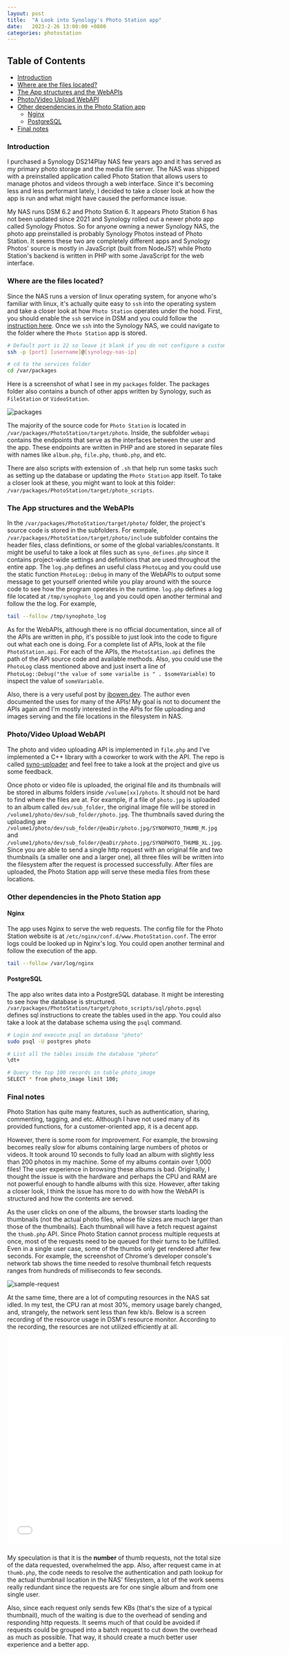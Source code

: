 ```yaml
---
layout: post
title:  "A Look into Synology's Photo Station app"
date:   2023-2-26 13:00:00 +0800
categories: photostation
---
```


<!-- omit in toc -->
## Table of Contents

- [Introduction](#introduction)
- [Where are the files located?](#where-are-the-files-located)
- [The App structures and the WebAPIs](#the-app-structures-and-the-webapis)
- [Photo/Video Upload WebAPI](#photovideo-upload-webapi)
- [Other dependencies in the Photo Station app](#other-dependencies-in-the-photo-station-app)
  - [Nginx](#nginx)
  - [PostgreSQL](#postgresql)
- [Final notes](#final-notes)

### Introduction

I purchased a Synology DS214Play NAS few years ago and it has served as my primary photo storage and the media file server. The NAS was shipped with a preinstalled application called Photo Station that allows users to manage photos and videos through a web interface. Since it's becoming less and less performant lately, I decided to take a closer look at how the app is run and what might have caused the performance issue.

My NAS runs DSM 6.2 and Photo Station 6. It appears Photo Station 6 has not been updated since 2021 and Synology rolled out a newer photo app called Synology Photos. So for anyone owning a newer Synology NAS, the photo app preinstalled is probably Synology Photos instead of Photo Station. It seems these two are completely different apps and Synology Photos' source is mostly in JavaScript (built from NodeJS?) while Photo Station's backend is written in PHP with some JavaScript for the web interface.

### Where are the files located?

Since the NAS runs a version of linux operating system, for anyone who's familiar with linux, it's actually quite easy to `ssh` into the operating system and take a closer look at how `Photo Station` operates under the hood. First, you should enable the `ssh` service in DSM and you could follow the [instruction here](https://kb.synology.com/en-id/DSM/tutorial/How_to_login_to_DSM_with_root_permission_via_SSH_Telnet). Once we `ssh` into the Synology NAS, we could navigate to the folder where the `Photo Station` app is stored.

```bash
# Default port is 22 so leave it blank if you do not configure a custom port
ssh -p [port] [username]@[synology-nas-ip]

# cd to the services folder
cd /var/packages
```

Here is a screenshot of what I see in my `packages` folder. The packages folder also contains a bunch of other apps written by Synology, such as `FileStation` or `VideoStation`.

![packages](/assets/images/photo-station/packages.png)

The majority of the source code for `Photo Station` is located in `/var/packages/PhotoStation/target/photo`. Inside, the subfolder `webapi` contains the endpoints that serve as the interfaces between the user and the app. These endpoints are written in PHP and are stored in separate files with names like `album.php`, `file.php`, `thumb.php`, and etc.

There are also scripts with extension of `.sh` that help run some tasks such as setting up the database or updating the `Photo Station` app itself. To take a closer look at these, you might want to look at this folder: `/var/packages/PhotoStation/target/photo_scripts`.

### The App structures and the WebAPIs

In the `/var/packages/PhotoStation/target/photo/` folder, the project's source code is stored in the subfolders. For exmpale, `/var/packages/PhotoStation/target/photo/include` subfolder contains the header files, class definitions, or some of the global variables/constants. It might be useful to take a look at files such as `syno_defines.php` since it contains project-wide settings and definitions that are used throughout the entire app. The `log.php` defines an useful class `PhotoLog` and you could use the static function `PhotoLog::Debug` in many of the WebAPIs to output some message to get yourself oriented while you play around with the source code to see how the program operates in the runtime. `log.php` defines a log file located at `/tmp/synophoto_log` and you could open another terminal and follow the the log. For example,

```bash
tail --follow /tmp/synophoto_log
```

As for the WebAPIs, although there is no official documentation, since all of the APIs are written in php, it's possible to just look into the code to figure out what each one is doing. For a complete list of APIs, look at the file `PhotoStation.api`. For each of the APIs, the `PhotoStation.api` defines the path of the API source code and available methods. Also, you could use the `PhotoLog` class mentioned above and just insert a line of `PhotoLog::Debug("the value of some varialbe is " . $someVariable)` to inspect the value of `someVariable`.

Also, there is a very useful post by [jbowen.dev](https://blog.jbowen.dev/2020/01/exploring-the-synology-photostation-api/). The author even documented the uses for many of the APIs! My goal is not to document the APIs again and I'm mostly interested in the APIs for file uploading and images serving and the file locations in the filesystem in NAS.

### Photo/Video Upload WebAPI

The photo and video uploading API is implemented in `file.php` and I've implemented a C++ library with a coworker to work with the API. The repo is called [syno-uploader](https://github.com/mikeliaohm/syno-uploader) and feel free to take a look at the project and give us some feedback.

Once photo or video file is uploaded, the original file and its thumbnails will be stored in albums folders inside `/volume[xx]/photo`. It should not be hard to find where the files are at. For example, if a file of `photo.jpg` is uploaded to an album called `dev/sub_folder`, the original image file will be stored in `/volume1/photo/dev/sub_folder/photo.jpg`. The thumbnails saved during the uploading are `/volume1/photo/dev/sub_folder/@eaDir/photo.jpg/SYNOPHOTO_THUMB_M.jpg` and `/volume1/photo/dev/sub_folder/@eaDir/photo.jpg/SYNOPHOTO_THUMB_XL.jpg`. Since you are able to send a single http request with an original file and two thumbnails (a smaller one and a larger one), all three files will be written into the filesystem after the request is processed successfully. After files are uploaded, the Photo Station app will serve these media files from these locations.

### Other dependencies in the Photo Station app

#### Nginx

The app uses Nginx to serve the web requests. The config file for the Photo Station website is at `/etc/nginx/conf.d/www.PhotoStation.conf`. The error logs could be looked up in Nginx's log. You could open another terminal and follow the execution of the app.

```bash
tail --follow /var/log/nginx
```

#### PostgreSQL

The app also writes data into a PostgreSQL database. It might be interesting to see how the database is structured. `/var/packages/PhotoStation/target/photo_scripts/sql/photo.pgsql` defines sql instructions to create the tables used in the app. You could also take a look at the database schema using the `psql` command.

```bash
# Login and execute psql on database "photo"
sudo psql -U postgres photo

# List all the tables inside the database "photo"
\dt+

# Query the top 100 records in table photo_image
SELECT * from photo_image limit 100;
```

### Final notes

Photo Station has quite many features, such as authentication, sharing, commenting, tagging, and etc. Although I have not used many of its provided functions, for a customer-oriented app, it is a decent app.

However, there is some room for improvement. For example, the browsing becomes really slow for albums containing large numbers of photos or videos. It took around 10 seconds to fully load an album with slightly less than 200 photos in my machine. Some of my albums contain over 1,000 files! The user experience in browsing these albums is bad. Originally, I thought the issue is with the hardware and perhaps the CPU and RAM are not powerful enough to handle albums with this size. However, after taking a closer look, I think the issue has more to do with how the WebAPI is structured and how the contents are served.

As the user clicks on one of the albums, the browser starts loading the thumbnails (not the actual photo files, whose file sizes are much larger than those of the thumbnails). Each thumbnail will have a fetch request against the `thumb.php` API. Since Photo Station cannot process multiple requests at once, most of the requests need to be queued for their turns to be fulfilled. Even in a single user case, some of the thumbs only get rendered after few seconds. For example, the screenshot of Chrome's developer console's network tab shows the time needed to resolve thumbnail fetch requests ranges from hundreds of milliseconds to few seconds.

![sample-request](/assets/images/photo-station/networking-requests.png)

At the same time, there are a lot of computing resources in the NAS sat idled. In my test, the CPU ran at most 30%, memory usage barely changed, and, strangely, the network sent less than few kb/s. Below is a screen recording of the resource usage in DSM's resource monitor. According to the recording, the resources are not utilized efficiently at all.

<div style="text-align: center">
<iframe width="640" height="480" style="margin-bottom: 10px" src="/assets/images/photo-station/photo-station-album-browsing.mp4" frameborder="0" allowfullscreen></iframe>
</div>

My speculation is that it is the **number** of thumb requests, not the total size of the data requested, overwhelmed the app. Also, after request came in at `thumb.php`, the code needs to resolve the authentication and path lookup for the actual thumbnail location in the NAS' filesystem, a lot of the work seems really redundant since the requests are for one single album and from one single user.

Also, since each request only sends few KBs (that's the size of a typical thumbnail), much of the waiting is due to the overhead of sending and responding http requests. It seems much of that could be avoided if requests could be grouped into a batch request to cut down the overhead as much as possible. That way, it should create a much better user experience and a better app.
